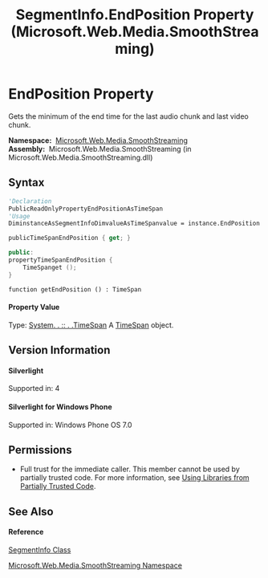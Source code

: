 ﻿---
title: SegmentInfo.EndPosition Property  (Microsoft.Web.Media.SmoothStreaming)
TOCTitle: EndPosition Property
ms:assetid: P:Microsoft.Web.Media.SmoothStreaming.SegmentInfo.EndPosition
ms:mtpsurl: https://msdn.microsoft.com/en-us/library/microsoft.web.media.smoothstreaming.segmentinfo.endposition(v=VS.90)
ms:contentKeyID: 31469145
ms.date: 05/02/2012
mtps_version: v=VS.90
f1_keywords:
- Microsoft.Web.Media.SmoothStreaming.SegmentInfo.EndPosition
- Microsoft.Web.Media.SmoothStreaming.SegmentInfo.get_EndPosition
dev_langs:
- CSharp
- JScript
- VB
- c++
api_location:
- Microsoft.Web.Media.SmoothStreaming.dll
api_name:
- Microsoft.Web.Media.SmoothStreaming.SegmentInfo.EndPosition
- Microsoft.Web.Media.SmoothStreaming.SegmentInfo.get_EndPosition
api_type:
- Managed
topic_type:
- apiref
- kbSyntax
product_family_name: VS
ROBOTS: INDEX,FOLLOW
---

# EndPosition Property

Gets the minimum of the end time for the last audio chunk and last video chunk.

**Namespace:**  [Microsoft.Web.Media.SmoothStreaming](microsoft-web-media-smoothstreaming-namespace_1.md)  
**Assembly:**  Microsoft.Web.Media.SmoothStreaming (in Microsoft.Web.Media.SmoothStreaming.dll)

## Syntax

``` vb
'Declaration
PublicReadOnlyPropertyEndPositionAsTimeSpan
'Usage
DiminstanceAsSegmentInfoDimvalueAsTimeSpanvalue = instance.EndPosition
```

``` csharp
publicTimeSpanEndPosition { get; }
```

``` c++
public:
propertyTimeSpanEndPosition {
    TimeSpanget ();
}
```

``` jscript
function getEndPosition () : TimeSpan
```

#### Property Value

Type: [System. . :: . .TimeSpan](https://msdn.microsoft.com/en-us/library/269ew577\(v=vs.90\))  
A [TimeSpan](https://msdn.microsoft.com/en-us/library/269ew577\(v=vs.90\)) object.  

## Version Information

#### Silverlight

Supported in: 4  

#### Silverlight for Windows Phone

Supported in: Windows Phone OS 7.0  

## Permissions

  - Full trust for the immediate caller. This member cannot be used by partially trusted code. For more information, see [Using Libraries from Partially Trusted Code](https://msdn.microsoft.com/en-us/library/8skskf63\(v=vs.90\)).

## See Also

#### Reference

[SegmentInfo Class](segmentinfo-class-microsoft-web-media-smoothstreaming_1.md)

[Microsoft.Web.Media.SmoothStreaming Namespace](microsoft-web-media-smoothstreaming-namespace_1.md)

